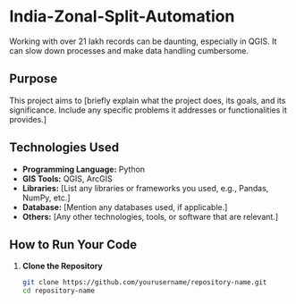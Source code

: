 # India-Zonal-Split-Automation
Working with over 21 lakh records can be daunting, especially in QGIS. It can slow down processes and make data handling cumbersome.
## Purpose
This project aims to [briefly explain what the project does, its goals, and its significance. Include any specific problems it addresses or functionalities it provides.]

## Technologies Used
- **Programming Language:** Python
- **GIS Tools:** QGIS, ArcGIS
- **Libraries:** [List any libraries or frameworks you used, e.g., Pandas, NumPy, etc.]
- **Database:** [Mention any databases used, if applicable.]
- **Others:** [Any other technologies, tools, or software that are relevant.]

## How to Run Your Code
1. **Clone the Repository**
   ```bash
   git clone https://github.com/yourusername/repository-name.git
   cd repository-name
